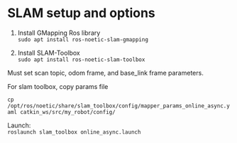 # SLAM setup and options

1. Install GMapping Ros library  
    `sudo apt install ros-noetic-slam-gmapping`

2. Install SLAM-Toolbox  
    `sudo apt install ros-noetic-slam-toolbox`

Must set scan topic, odom frame, and base_link frame parameters.


For slam toolbox, copy params file

`cp /opt/ros/noetic/share/slam_toolbox/config/mapper_params_online_async.yaml catkin_ws/src/my_robot/config/`


Launch:  
`roslaunch slam_toolbox online_async.launch`